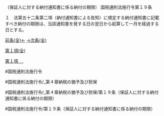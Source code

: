 （保証人に対する納付通知書に係る納付の期限）
国税通則法施行令第１９条

１　法第五十二条第二項（納付通知書による告知）に規定する納付通知書に記載すべき納付の期限は、当該通知書を発する日の翌日から起算して一月を経過する日とする。

[前条(全)←](国税通則法施行＿令＿第１８条_.md)    [→次条(全)](国税通則法施行＿令＿第２０条_.md)

[第１項(全)](国税通則法施行＿令＿第１９条第１項_.md)  

[第１項 　 ](国税通則法施行＿令＿第１９条第１項.md)  

#国税通則法施行令

#国税通則法施行令/_第４章納税の猶予及び担保

#国税通則法施行令/_第４章納税の猶予及び担保/第１９条（保証人に対する納付通知書に係る納付の期限）

#国税通則法施行令/第１９条（保証人に対する納付通知書に係る納付の期限）

